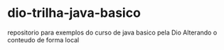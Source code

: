 # dio-trilha-java-basico
repositorio para exemplos do curso de java basico pela Dio
Alterando o conteudo de forma local